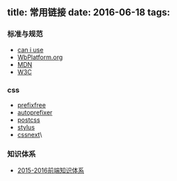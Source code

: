 title: 常用链接
date: 2016-06-18
tags: 
---


### 标准与规范

*   [can i use](http://caniuse.com)
*   [WbPlatform.org](http://webplatform.org)
*   [MDN](http://developer.mozilla.org)
*   [W3C](https://www.w3.org/TR/)

### css

*   [prefixfree](https://github.com/LeaVerou/prefixfree)
*   [autoprefixer](https://github.com/postcss/autoprefixer)
*   [postcss](https://github.com/postcss/postcss)
*   [stylus](https://github.com/stylus/stylus)
*   [cssnext](https://github.com/MoOx/postcss-cssnext)\

### 知识体系

*   [2015-2016前端知识体系](https://zhuanlan.zhihu.com/p/20734252)

